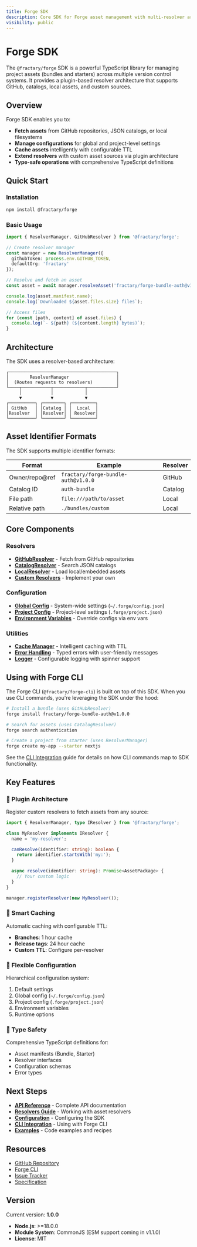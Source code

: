 ```yaml
---
title: Forge SDK
description: Core SDK for Forge asset management with multi-resolver architecture
visibility: public
---
```


# Forge SDK

The `@fractary/forge` SDK is a powerful TypeScript library for managing project assets (bundles and starters) across multiple version control systems. It provides a plugin-based resolver architecture that supports GitHub, catalogs, local assets, and custom sources.

## Overview

Forge SDK enables you to:

- **Fetch assets** from GitHub repositories, JSON catalogs, or local filesystems
- **Manage configurations** for global and project-level settings
- **Cache assets** intelligently with configurable TTL
- **Extend resolvers** with custom asset sources via plugin architecture
- **Type-safe operations** with comprehensive TypeScript definitions

## Quick Start

### Installation

```bash
npm install @fractary/forge
```

### Basic Usage

```typescript
import { ResolverManager, GitHubResolver } from '@fractary/forge';

// Create resolver manager
const manager = new ResolverManager({
  githubToken: process.env.GITHUB_TOKEN,
  defaultOrg: 'fractary'
});

// Resolve and fetch an asset
const asset = await manager.resolveAsset('fractary/forge-bundle-auth@v1.0.0');

console.log(asset.manifest.name);
console.log(`Downloaded ${asset.files.size} files`);

// Access files
for (const [path, content] of asset.files) {
  console.log(`- ${path} (${content.length} bytes)`);
}
```

## Architecture

The SDK uses a resolver-based architecture:

```
┌─────────────────────────────────────────┐
│        ResolverManager                  │
│  (Routes requests to resolvers)         │
└────┬───────────┬────────────┬───────────┘
     │           │            │
     ▼           ▼            ▼
┌──────────┐ ┌────────┐ ┌─────────┐
│ GitHub   │ │Catalog │ │  Local  │
│Resolver  │ │Resolver│ │ Resolver│
└──────────┘ └────────┘ └─────────┘
```

## Asset Identifier Formats

The SDK supports multiple identifier formats:

| Format | Example | Resolver |
|--------|---------|----------|
| Owner/repo@ref | `fractary/forge-bundle-auth@v1.0.0` | GitHub |
| Catalog ID | `auth-bundle` | Catalog |
| File path | `file:///path/to/asset` | Local |
| Relative path | `./bundles/custom` | Local |

## Core Components

### Resolvers

- **[GitHubResolver](./resolvers.md#github)** - Fetch from GitHub repositories
- **[CatalogResolver](./resolvers.md#catalog)** - Search JSON catalogs
- **[LocalResolver](./resolvers.md#local)** - Load local/embedded assets
- **[Custom Resolvers](./resolvers.md#custom)** - Implement your own

### Configuration

- **[Global Config](./configuration.md#global)** - System-wide settings (`~/.forge/config.json`)
- **[Project Config](./configuration.md#project)** - Project-level settings (`.forge/project.json`)
- **[Environment Variables](./configuration.md#environment)** - Override configs via env vars

### Utilities

- **[Cache Manager](./api.md#cache-manager)** - Intelligent caching with TTL
- **[Error Handling](./api.md#error-handling)** - Typed errors with user-friendly messages
- **[Logger](./api.md#logger)** - Configurable logging with spinner support

## Using with Forge CLI

The Forge CLI (`@fractary/forge-cli`) is built on top of this SDK. When you use CLI commands, you're leveraging the SDK under the hood:

```bash
# Install a bundle (uses GitHubResolver)
forge install fractary/forge-bundle-auth@v1.0.0

# Search for assets (uses CatalogResolver)
forge search authentication

# Create a project from starter (uses ResolverManager)
forge create my-app --starter nextjs
```

See the [CLI Integration](./cli.md) guide for details on how CLI commands map to SDK functionality.

## Key Features

### 🔌 Plugin Architecture
Register custom resolvers to fetch assets from any source:

```typescript
import { ResolverManager, type IResolver } from '@fractary/forge';

class MyResolver implements IResolver {
  name = 'my-resolver';

  canResolve(identifier: string): boolean {
    return identifier.startsWith('my:');
  }

  async resolve(identifier: string): Promise<AssetPackage> {
    // Your custom logic
  }
}

manager.registerResolver(new MyResolver());
```

### 💾 Smart Caching
Automatic caching with configurable TTL:
- **Branches**: 1 hour cache
- **Release tags**: 24 hour cache
- **Custom TTL**: Configure per-resolver

### 🔧 Flexible Configuration
Hierarchical configuration system:
1. Default settings
2. Global config (`~/.forge/config.json`)
3. Project config (`.forge/project.json`)
4. Environment variables
5. Runtime options

### 📝 Type Safety
Comprehensive TypeScript definitions for:
- Asset manifests (Bundle, Starter)
- Resolver interfaces
- Configuration schemas
- Error types

## Next Steps

- **[API Reference](./api.md)** - Complete API documentation
- **[Resolvers Guide](./resolvers.md)** - Working with asset resolvers
- **[Configuration](./configuration.md)** - Configuring the SDK
- **[CLI Integration](./cli.md)** - Using with Forge CLI
- **[Examples](./examples.md)** - Code examples and recipes

## Resources

- [GitHub Repository](https://github.com/fractary/forge)
- [Forge CLI](https://github.com/fractary/forge-cli)
- [Issue Tracker](https://github.com/fractary/forge/issues)
- [Specification](../specs/SPEC-000001-forge-sdk-extraction.md)

## Version

Current version: **1.0.0**

- **Node.js**: >=18.0.0
- **Module System**: CommonJS (ESM support coming in v1.1.0)
- **License**: MIT
